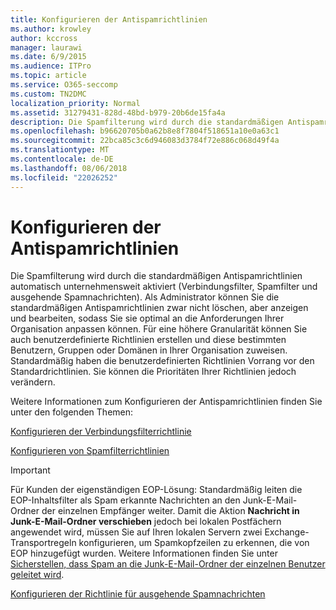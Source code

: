 ```yaml
---
title: Konfigurieren der Antispamrichtlinien
ms.author: krowley
author: kccross
manager: laurawi
ms.date: 6/9/2015
ms.audience: ITPro
ms.topic: article
ms.service: O365-seccomp
ms.custom: TN2DMC
localization_priority: Normal
ms.assetid: 31279431-828d-48bd-b979-20b6de15fa4a
description: Die Spamfilterung wird durch die standardmäßigen Antispamrichtlinien automatisch unternehmensweit aktiviert (Verbindungsfilter, Spamfilter und ausgehende Spamnachrichten). Als Administrator können Sie die standardmäßigen Antispamrichtlinien zwar nicht löschen, aber anzeigen und bearbeiten, sodass Sie sie optimal an die Anforderungen Ihrer Organisation anpassen können. Für eine höhere Granularität können Sie auch benutzerdefinierte Richtlinien erstellen und diese bestimmten Benutzern, Gruppen oder Domänen in Ihrer Organisation zuweisen. Standardmäßig haben die benutzerdefinierten Richtlinien Vorrang vor den Standardrichtlinien. Sie können die Prioritäten Ihrer Richtlinien jedoch verändern.
ms.openlocfilehash: b96620705b0a62b8e8f7804f518651a10e0a63c1
ms.sourcegitcommit: 22bca85c3c6d946083d3784f72e886c068d49f4a
ms.translationtype: MT
ms.contentlocale: de-DE
ms.lasthandoff: 08/06/2018
ms.locfileid: "22026252"
---
```

# <a name="configure-the-anti-spam-policies"></a>Konfigurieren der Antispamrichtlinien

Die Spamfilterung wird durch die standardmäßigen Antispamrichtlinien automatisch unternehmensweit aktiviert (Verbindungsfilter, Spamfilter und ausgehende Spamnachrichten). Als Administrator können Sie die standardmäßigen Antispamrichtlinien zwar nicht löschen, aber anzeigen und bearbeiten, sodass Sie sie optimal an die Anforderungen Ihrer Organisation anpassen können. Für eine höhere Granularität können Sie auch benutzerdefinierte Richtlinien erstellen und diese bestimmten Benutzern, Gruppen oder Domänen in Ihrer Organisation zuweisen. Standardmäßig haben die benutzerdefinierten Richtlinien Vorrang vor den Standardrichtlinien. Sie können die Prioritäten Ihrer Richtlinien jedoch verändern. 
  
Weitere Informationen zum Konfigurieren der Antispamrichtlinien finden Sie unter den folgenden Themen:
  
[Konfigurieren der Verbindungsfilterrichtlinie](configure-the-connection-filter-policy.md)
  
[Konfigurieren von Spamfilterrichtlinien](configure-your-spam-filter-policies.md)
  
> [!IMPORTANT]
> Für Kunden der eigenständigen EOP-Lösung: Standardmäßig leiten die EOP-Inhaltsfilter als Spam erkannte Nachrichten an den Junk-E-Mail-Ordner der einzelnen Empfänger weiter. Damit die Aktion **Nachricht in Junk-E-Mail-Ordner verschieben** jedoch bei lokalen Postfächern angewendet wird, müssen Sie auf Ihren lokalen Servern zwei Exchange-Transportregeln konfigurieren, um Spamkopfzeilen zu erkennen, die von EOP hinzugefügt wurden. Weitere Informationen finden Sie unter [Sicherstellen, dass Spam an die Junk-E-Mail-Ordner der einzelnen Benutzer geleitet wird](ensure-that-spam-is-routed-to-each-user-s-junk-email-folder.md). 
  
[Konfigurieren der Richtlinie für ausgehende Spamnachrichten](configure-the-outbound-spam-policy.md)
  


